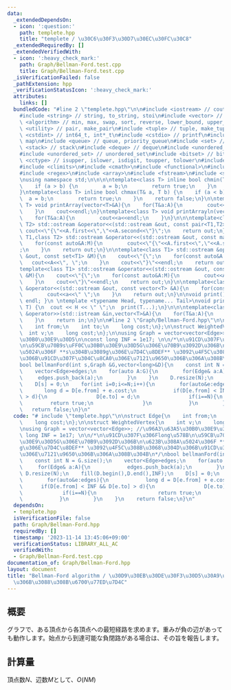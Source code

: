 ```yaml
---
data:
  _extendedDependsOn:
  - icon: ':question:'
    path: templete.hpp
    title: "templete / \u30C6\u30F3\u30D7\u30EC\u30FC\u30C8"
  _extendedRequiredBy: []
  _extendedVerifiedWith:
  - icon: ':heavy_check_mark:'
    path: Graph/Bellman-Ford.test.cpp
    title: Graph/Bellman-Ford.test.cpp
  _isVerificationFailed: false
  _pathExtension: hpp
  _verificationStatusIcon: ':heavy_check_mark:'
  attributes:
    links: []
  bundledCode: "#line 2 \"templete.hpp\"\n\n#include <iostream> // cout, endl, cin\n\
    #include <string> // string, to_string, stoi\n#include <vector> // vector\n#include\
    \ <algorithm> // min, max, swap, sort, reverse, lower_bound, upper_bound\n#include\
    \ <utility> // pair, make_pair\n#include <tuple> // tuple, make_tuple\n#include\
    \ <cstdint> // int64_t, int*_t\n#include <cstdio> // printf\n#include <map> //\
    \ map\n#include <queue> // queue, priority_queue\n#include <set> // set\n#include\
    \ <stack> // stack\n#include <deque> // deque\n#include <unordered_map> // unordered_map\n\
    #include <unordered_set> // unordered_set\n#include <bitset> // bitset\n#include\
    \ <cctype> // isupper, islower, isdigit, toupper, tolower\n#include <iomanip>\n\
    #include <climits>\n#include <cmath>\n#include <functional>\n#include <numeric>\n\
    #include <regex>\n#include <array>\n#include <fstream>\n#include <sstream>\n\n\
    \nusing namespace std;\n\n\n\ntemplate<class T> inline bool chmin(T& a, T b) {\n\
    \    if (a > b) {\n        a = b;\n        return true;\n    }\n    return false;\n\
    }\ntemplate<class T> inline bool chmax(T& a, T b) {\n    if (a < b) {\n      \
    \  a = b;\n        return true;\n    }\n    return false;\n}\n\ntemplate<class\
    \ T> void printArray(vector<T>&A){\n    for(T&a:A){\n        cout<<a<<\" \";\n\
    \    }\n    cout<<endl;\n}\ntemplate<class T> void printArrayln(vector<T>&A){\n\
    \    for(T&a:A){\n        cout<<a<<endl;\n    }\n}\n\n\ntemplate<class T1,class\
    \ T2> std::ostream &operator<<(std::ostream &out, const pair<T1,T2> &A){\n   \
    \ cout<<\"{\"<<A.first<<\",\"<<A.second<<\"}\";\n    return out;\n}\n\ntemplate<class\
    \ T1,class T2> std::ostream &operator<<(std::ostream &out, const map<T1,T2> &M){\n\
    \    for(const auto&A:M){\n        cout<<\"{\"<<A.first<<\",\"<<A.second<<\"}\"\
    ;\n    }\n    return out;\n}\n\ntemplate<class T1> std::ostream &operator<<(std::ostream\
    \ &out, const set<T1> &M){\n    cout<<\"{\";\n    for(const auto&A:M){\n     \
    \   cout<<A<<\", \";\n    }\n    cout<<\"}\"<<endl;\n    return out;\n}\n\n\n\
    template<class T1> std::ostream &operator<<(std::ostream &out, const multiset<T1>\
    \ &M){\n    cout<<\"{\";\n    for(const auto&A:M){\n        cout<<A<<\", \";\n\
    \    }\n    cout<<\"}\"<<endl;\n    return out;\n}\n\ntemplate<class T> std::ostream\
    \ &operator<<(std::ostream &out, const vector<T> &A){\n    for(const T &a:A){\n\
    \        cout<<a<<\" \";\n    }\n    return out;\n}\n\nvoid print() { cout <<\
    \ endl; }\n \ntemplate <typename Head, typename... Tail>\nvoid print(Head H, Tail...\
    \ T) {\n  cout << H << \" \";\n  print(T...);\n}\n\n\ntemplate<class T> std::istream\
    \ &operator>>(std::istream &in,vector<T>&A){\n    for(T&a:A){\n        std::cin>>a;\n\
    \    }\n    return in;\n}\n\n#line 2 \"Graph/Bellman-Ford.hpp\"\n\nstruct Edge{\n\
    \    int from;\n    int to;\n    long cost;\n};\n\nstruct WeightedVertex{\n  \
    \  int v;\n    long cost;\n};\n\nusing Graph = vector<vector<Edge>>; //\u96A3\u63A5\
    \u30B0\u30E9\u30D5\n\nconst long INF = 1e17; \n\n/*\n\u91CD\u307F\u306Flong\u578B\
    \n\u59CB\u70B9s\uFF0C\u30B0\u30E9\u30D5G\u306E\u70B9\u3092D\u306B\n\u623B\u308A\
    \u5024\u306F **s\u304B\u3089g\u306E\u7D4C\u8DEF** \u3092\u4F5C\u308B\u3068\u304D\
    \u306B\u91CD\u307F\u304C\u8CA0\u306E\u7121\u9650\u306B\u306A\u308B\u304B\n*/\n\
    bool bellmanFord(int s,Graph &G,vector<long>&D){\n    const int N = G.size();\n\
    \    vector<Edge>edges;\n    for(auto A:G){\n        for(Edge& a:A){\n       \
    \     edges.push_back(a);\n        }\n    }\n    D.resize(N);\n    fill(D.begin(),D.end(),INF);\n\
    \    D[s] = 0;\n    for(int i=0;i<=N;i++){\n        for(auto&e:edges){\n     \
    \       long d = D[e.from] + e.cost;\n            if(D[e.from] < INF && D[e.to]\
    \ > d){\n                D[e.to] = d;\n                if(i==N){\n           \
    \         return true;\n                }\n            }\n        }\n    }\n \
    \   return false;\n}\n"
  code: "# include \"templete.hpp\"\n\nstruct Edge{\n    int from;\n    int to;\n\
    \    long cost;\n};\n\nstruct WeightedVertex{\n    int v;\n    long cost;\n};\n\
    \nusing Graph = vector<vector<Edge>>; //\u96A3\u63A5\u30B0\u30E9\u30D5\n\nconst\
    \ long INF = 1e17; \n\n/*\n\u91CD\u307F\u306Flong\u578B\n\u59CB\u70B9s\uFF0C\u30B0\
    \u30E9\u30D5G\u306E\u70B9\u3092D\u306B\n\u623B\u308A\u5024\u306F **s\u304B\u3089\
    g\u306E\u7D4C\u8DEF** \u3092\u4F5C\u308B\u3068\u304D\u306B\u91CD\u307F\u304C\u8CA0\
    \u306E\u7121\u9650\u306B\u306A\u308B\u304B\n*/\nbool bellmanFord(int s,Graph &G,vector<long>&D){\n\
    \    const int N = G.size();\n    vector<Edge>edges;\n    for(auto A:G){\n   \
    \     for(Edge& a:A){\n            edges.push_back(a);\n        }\n    }\n   \
    \ D.resize(N);\n    fill(D.begin(),D.end(),INF);\n    D[s] = 0;\n    for(int i=0;i<=N;i++){\n\
    \        for(auto&e:edges){\n            long d = D[e.from] + e.cost;\n      \
    \      if(D[e.from] < INF && D[e.to] > d){\n                D[e.to] = d;\n   \
    \             if(i==N){\n                    return true;\n                }\n\
    \            }\n        }\n    }\n    return false;\n}\n"
  dependsOn:
  - templete.hpp
  isVerificationFile: false
  path: Graph/Bellman-Ford.hpp
  requiredBy: []
  timestamp: '2023-11-14 13:45:06+09:00'
  verificationStatus: LIBRARY_ALL_AC
  verifiedWith:
  - Graph/Bellman-Ford.test.cpp
documentation_of: Graph/Bellman-Ford.hpp
layout: document
title: "Bellman-Ford algorithm / \u30D9\u30EB\u30DE\u30F3\u30D5\u30A9\u30FC\u30C9\u6CD5\
  \u306B\u3088\u308B\u6700\u77ED\u7D4C"
---
```


## 概要
グラフで、ある頂点から各頂点への最短経路を求めます。重みが負の辺があっても動作します。始点から到達可能な負閉路がある場合は、その旨を報告します。

## 計算量
頂点数$N$、辺数$M$として、$O(NM)$
